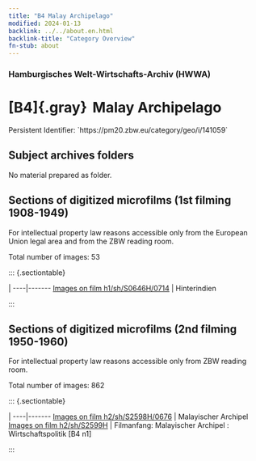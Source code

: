 ```yaml
---
title: "B4 Malay Archipelago"
modified: 2024-01-13
backlink: ../../about.en.html
backlink-title: "Category Overview"
fn-stub: about
---
```


### Hamburgisches Welt-Wirtschafts-Archiv (HWWA)

# [B4]{.gray}&#8201; Malay Archipelago

<div class="hint">Persistent Identifier: `https://pm20.zbw.eu/category/geo/i/141059`</div>







## Subject archives folders








No material prepared as folder.



<a id="filmsections" />

## Sections of digitized microfilms (1st filming 1908-1949)

<p>For intellectual property law reasons accessible only from the European Union legal area and from the ZBW reading room.</p>



<p>Total number of images: 53</p>




::: {.sectiontable}

 | 
----|-------
<a class="btn" href="https://pm20.zbw.eu/film/h1/sh/S0646H/0714" rel="nofollow">Images on film h1/sh/S0646H/0714</a> | Hinterindien


:::




## Sections of digitized microfilms (2nd filming 1950-1960)

<p>For intellectual property law reasons accessible only from ZBW reading room.</p>



<p>Total number of images: 862</p>




::: {.sectiontable}

 | 
----|-------
<a class="btn" href="https://pm20.zbw.eu/film/h2/sh/S2598H/0676" rel="nofollow">Images on film h2/sh/S2598H/0676</a> | Malayischer Archipel
<a class="btn" href="https://pm20.zbw.eu/film/h2/sh/S2599H" rel="nofollow">Images on film h2/sh/S2599H</a> | Filmanfang: Malayischer Archipel : Wirtschaftspolitik [B4 n1]


:::













